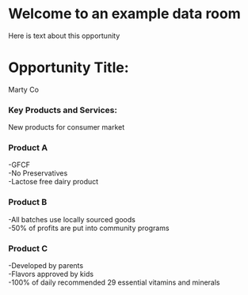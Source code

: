 # Welcome to an example data room
<head>
<script>
  window.CROWDSMART_TOKEN_USER = {
    token: 'sample'
  }
</script>
</head>
<html>
<body>
<p>
Here is text about this opportunity</p>

<h1>Opportunity Title:</h1>
<p>Marty Co</p>

<h3>Key Products and Services:</h3>
<p>New products for consumer market</p>

<h3>Product A</h3>
<p>
-GFCF<br>
-No Preservatives<br>
-Lactose free dairy product<br>
</p>

<h3>Product B</h3>
<p>
-All batches use locally sourced goods<br>
-50% of profits are put into community programs<br>
</p>

<h3>Product C</h3>
<p>
-Developed by parents<br>
-Flavors approved by kids<br>
-100% of daily recommended 29 essential vitamins and minerals<br>
  </p>



  <link href="https://stage.crowdsmart.ai/css/embedStyle.css" rel="stylesheet" type="text/css">
  <script
      src="https://stage.crowdsmart.ai/js/embedScript.js"
      id="crowdsmart-embed-script"
      data-embed-url="https://stage.crowdsmart.ai/embed/evaluation/org3/39dc14bc-bf26-11eb-8217-0686f2812bf3/66156888-82be-11ec-bfd8-0669f33159a9">
  </script>
  
  
